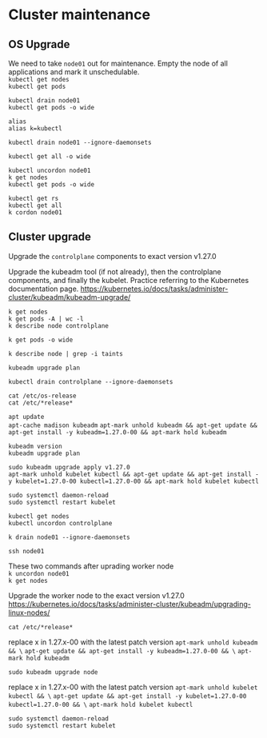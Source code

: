 # Cluster maintenance

## OS Upgrade
We need to take `node01` out for maintenance. Empty the node of all applications and mark it unschedulable.  
`kubectl get nodes`  
`kubectl get pods`  


`kubectl drain node01`  
`kubectl get pods -o wide`  

`alias`  
`alias k=kubectl`  

`kubectl drain node01 --ignore-daemonsets`  

`kubectl get all -o wide`  


`kubectl uncordon node01`  
`k get nodes`  
`kubectl get pods -o wide`  

`kubectl get rs`  
`kubectl get all`  
`k cordon node01`  


## Cluster upgrade
Upgrade the `controlplane` components to exact version v1.27.0

Upgrade the kubeadm tool (if not already), then the controlplane components, and finally the kubelet. Practice referring to the Kubernetes documentation page.
https://kubernetes.io/docs/tasks/administer-cluster/kubeadm/kubeadm-upgrade/

`k get nodes`  
`k get pods -A | wc -l`  
`k describe node controlplane`  

`k get pods -o wide`  


`k describe node | grep -i taints`  

`kubeadm upgrade plan`  

`kubectl drain controlplane --ignore-daemonsets`  


`cat /etc/os-release`   
`cat /etc/*release*`  

`apt update`  
`apt-cache madison kubeadm`
`apt-mark unhold kubeadm && apt-get update && apt-get install -y kubeadm=1.27.0-00 && apt-mark hold kubeadm`   

`kubeadm version`   
`kubeadm upgrade plan`   

`sudo kubeadm upgrade apply v1.27.0`   
`apt-mark unhold kubelet kubectl && apt-get update && apt-get install -y kubelet=1.27.0-00 kubectl=1.27.0-00 && apt-mark hold kubelet kubectl`   

`sudo systemctl daemon-reload`   
`sudo systemctl restart kubelet`   

`kubectl get nodes`   
`kubectl uncordon controlplane`   



`k drain node01 --ignore-daemonsets `   


`ssh node01`  

These two commands after uprading worker node  
`k uncordon node01`   
`k get nodes` 




Upgrade the worker node to the exact version v1.27.0
https://kubernetes.io/docs/tasks/administer-cluster/kubeadm/upgrading-linux-nodes/

`cat /etc/*release*` 

replace x in 1.27.x-00 with the latest patch version
`apt-mark unhold kubeadm && \`
`apt-get update && apt-get install -y kubeadm=1.27.0-00 && \`
`apt-mark hold kubeadm` 

`sudo kubeadm upgrade node`   

replace x in 1.27.x-00 with the latest patch version
`apt-mark unhold kubelet kubectl && \`
`apt-get update && apt-get install -y kubelet=1.27.0-00 kubectl=1.27.0-00 && \`
`apt-mark hold kubelet kubectl`    

`sudo systemctl daemon-reload`   
`sudo systemctl restart kubelet`   







